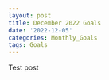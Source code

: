 ```yaml
---
layout: post
title: December 2022 Goals
date: '2022-12-05'
categories: Monthly_Goals
tags: Goals
---
```


Test post 
